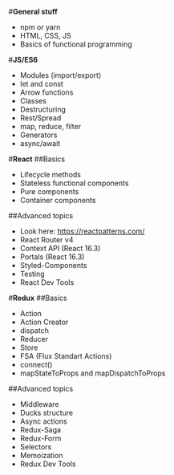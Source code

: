 #**General stuff**
* npm or yarn
* HTML, CSS, JS
* Basics of functional programming

#**JS/ES6**
* Modules (import/export)
* let and const
* Arrow functions
* Classes
* Destructuring
* Rest/Spread
* map, reduce, filter
* Generators
* async/await

#**React**
##Basics
* Lifecycle methods
* Stateless functional components
* Pure components
* Container components

##Advanced topics
* Look here: https://reactpatterns.com/
* React Router v4
* Context API (React 16.3)
* Portals (React 16.3)
* Styled-Components
* Testing
* React Dev Tools

#**Redux**
##Basics
* Action
* Action Creator
* dispatch
* Reducer
* Store
* FSA (Flux Standart Actions)
* connect()
* mapStateToProps and mapDispatchToProps

##Advanced topics
* Middleware
* Ducks structure
* Async actions
* Redux-Saga
* Redux-Form
* Selectors
* Memoization
* Redux Dev Tools
